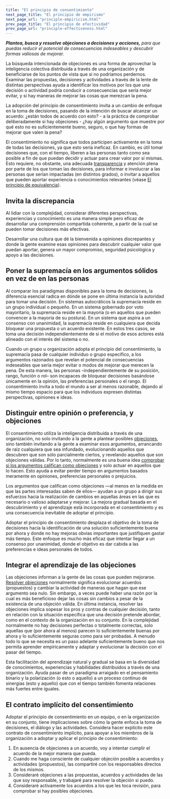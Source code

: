 ```yaml
---
title: "El principio de consentimiento"
next_page_title: "El principio de empirismo"
next_page_url: "principle-empiricism.html"
prev_page_title: "El principio de efectividad"
prev_page_url: "principle-effectiveness.html"
---
```



_**Plantea, busca y resuelve objeciones a decisiones y acciones,** para que puedas reducir el potencial de consecuencias indeseables y descubrir formas valiosas de mejorar._

La búsqueda intencionada de objeciones es una forma de aprovechar la inteligencia colectiva distribuida a través de una organización y de beneficiarse de los puntos de vista que si no podríamos perdernos. Examinar las propuestas, decisiones y actividades a través de la lente de distintas perspectivas ayuda a identificar los motivos por los que una decisión o actividad podría conducir a consecuencias que sería mejor evitar, y si hay maneras de mejorar las cosas que merezcan la pena.

La adopción del principio de consentimiento invita a un cambio de enfoque en la toma de decisiones, pasando de la intención de buscar alcanzar un acuerdo: ¿están todos de acuerdo con esto? - a la práctica de comprobar deliberadamente si hay objeciones - ¿hay algún argumento que muestre por qué esto no es suficientemente bueno, seguro, o que hay formas de mejorar que valen la pena?

El consentimiento no significa que todos participen activamente en la toma de todas las decisiones, ya que esto sería ineficaz. En cambio, es útil tomar decisiones que, con el tiempo, liberen a las personas tanto como sea posible a fin de que puedan decidir y actuar para crear valor por sí mismas. Esto requiere, no obstante, una adecuada [transparencia](principle-transparency.html) y atención plena por parte de los que toman las decisiones, para informar e involucrar a las personas que serían impactadas (en distintos grados), o invitar a aquellos que pueden aportar experiencia o conocimientos relevantes (véase [El principio de equivalencia](principle-equivalence.html)).

## Invita la discrepancia

Al lidiar con la complejidad, considerar diferentes perspectivas, experiencias y conocimiento es una manera simple pero eficaz de desarrollar una comprensión compartida coherente, a partir de la cual se pueden tomar decisiones más efectivas.

Desarrollar una cultura que dé la bienvenida a opiniones discrepantes y donde la gente examine esas opiniones para descubrir cualquier valor que puedan aportar, genera un mayor compromiso, seguridad psicológica y apoyo a las decisiones.

## Poner la supremacía en los argumentos sólidos en vez de en las personas

Al comparar los paradigmas disponibles para la toma de decisiones, la diferencia esencial radica en dónde se pone en última instancia la autoridad para tomar una decisión. En sistemas autocráticos la supremacía reside en un grupo individual o pequeño. En un sistema gobernado por voto mayoritario, la supremacía reside en la mayoría (o en aquellos que pueden convencer a la mayoría de su postura). En un sistema que aspira a un consenso con unanimidad, la supremacía reside en cualquiera que decida bloquear una propuesta o un acuerdo existente. En estos tres casos, se toma una decisión independientemente de si el motivo de esos actores está alineado con el interés del sistema o no.

Cuando un grupo u organización adopta el principio del consentimiento, la supremacía pasa de cualquier individuo o grupo específico, a los argumentos razonados que revelan el potencial de consecuencias indeseables que sería mejor evitar o modos de mejorar que merecen la pena. De esta manera, las personas –independientemente de su posición, rango, función o rol– son incapaces de bloquear decisiones basándose únicamente en la opinión, las preferencias personales o el rango. El consentimiento invita a todo el mundo a ser al menos razonable, dejando al mismo tiempo espacio para que los individuos expresen distintas perspectivas, opiniones e ideas.

## Distinguir entre opinión o preferencia, y objeciones

El consentimiento utiliza la inteligencia distribuida a través de una organización, no solo invitando a la gente a plantear posibles [objeciones](objection.html), sino también invitando a la gente a examinar esos argumentos, arrancando de raiz cualquiera que sea infundado, evolucionando aquellos que descubren que son sólo parcialmente ciertos, y revelando aquellos que son objeciones válidas. Por lo tanto, normalmente es una buena idea [comprobar si los argumentos califican como objeciones](test-arguments-qualify-as-objections.html) y solo actuar en aquellos que lo hacen. Esto ayuda a evitar perder tiempo en argumentos basados meramente en opiniones, preferencias personales o prejuicios.

Los argumentos que califican como objeciones —al menos en la medida en que las partes interesadas saben de ellos— ayudan a un grupo a dirigir sus esfuerzos hacia la realización de cambios en aquellas áreas en las que es necesario o valioso adaptarse y mejorar. La mejora gradual basada en el descubrimiento y el aprendizaje está incorporada en el consentimiento y es una consecuencia inevitable de adoptar el principio.

Adoptar el principio de consentimiento desplaza el objetivo de la toma de decisiones hacia la identificación de una solución suficientemente buena por ahora y donde no hay mejoras obvias importantes que justifiquen gastar más tiempo. Este enfoque es mucho más eficaz que intentar llegar a un consenso por unanimidad, donde el objetivo es dar cabida a las preferencias e ideas personales de todos.

## Integrar el aprendizaje de las objeciones

Las objeciones informan a la gente de las cosas que pueden mejorarse. [Resolver objeciones](resolve-objections.html) normalmente significa evolucionar acuerdos (propuestos) y cambiar la actividad de maneras que hagan que ese argumento sea nulo. Sin embargo, a veces puede haber una razón por la cual es más beneficioso dejar las cosas sin cambios a pesar de la existencia de una objeción válida.  En última instancia, resolver las objeciones implica sopesar los pros y contras de cualquier decisión, tanto en relación con la situación específica que una decisión pretende abordar, como en el contexto de la organización en su conjunto. En la complejidad normalmente no hay decisiones perfectas o totalmente correctas, solo aquellas que (por ahora al menos) parecen lo suficientemente buenas por ahora y lo suficientemente seguras como para ser probadas. A menudo todo lo que se necesita es un paso adelante suficientemente bueno que nos permita aprender empíricamente y adaptar y evolucionar la decisión con el pasar del tiempo.

Esta facilitación del aprendizaje natural y gradual se basa en la diversidad de conocimientos, experiencias y habilidades distribuidos a través de una organización. Ayuda pasar de un paradigma arraigado en el pensamiento binario y la polarización (o esto o aquello) a un proceso continuo de sinergias (esto y aquello) que con el tiempo también fomenta relaciones más fuertes entre iguales.

## El contrato implícito del consentimiento

Adoptar el principio de consentimiento en un equipo, o en la organización en su conjunto, tiene implicaciones sobre cómo la gente enfoca la toma de decisiones, el diálogo y las actividades. Considera hacer explícito este contrato de consentimiento implícito, para apoyar a los miembros de la organización a adoptar y aplicar el principio de consentimiento:

1. En ausencia de objeciones a un acuerdo, voy a intentar cumplir el acuerdo de la mejor manera que pueda.
2. Cuando me haga consciente de cualquier objeción posible a acuerdos y actividades (propuestos), las compartiré con los responsables directos de los mismos.
3. Consideraré objeciones a las propuestas, acuerdos y actividades de las que soy responsable, y trabajaré para resolver la objeción si puedo.
4. Consideraré activamente los acuerdos a los que les toca revisión, para comprobar si hay posibles objeciones.

